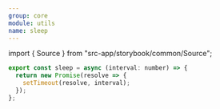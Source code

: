 ```yaml
---
group: core
module: utils
name: sleep
---
```


import { Source } from "src-app/storybook/common/Source";

```js
export const sleep = async (interval: number) => {
  return new Promise(resolve => {
    setTimeout(resolve, interval);
  });
};
```

<Source path="utils/index.ts" />
